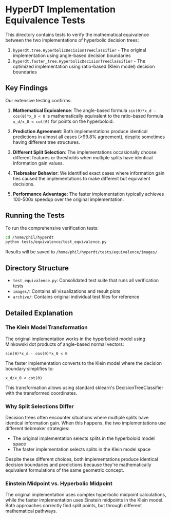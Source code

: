 # HyperDT Implementation Equivalence Tests

This directory contains tests to verify the mathematical equivalence between the two implementations of hyperbolic decision trees:

1. `hyperdt.tree.HyperbolicDecisionTreeClassifier` - The original implementation using angle-based decision boundaries
2. `hyperdt.faster_tree.HyperbolicDecisionTreeClassifier` - The optimized implementation using ratio-based (Klein model) decision boundaries

## Key Findings

Our extensive testing confirms:

1. **Mathematical Equivalence**: The angle-based formula `sin(θ)*x_d - cos(θ)*x_0 < 0` is mathematically equivalent to the ratio-based formula `x_d/x_0 < cot(θ)` for points on the hyperboloid.

2. **Prediction Agreement**: Both implementations produce identical predictions in almost all cases (>99.8% agreement), despite sometimes having different tree structures.

3. **Different Split Selection**: The implementations occasionally choose different features or thresholds when multiple splits have identical information gain values.

4. **Tiebreaker Behavior**: We identified exact cases where information gain ties caused the implementations to make different but equivalent decisions.

5. **Performance Advantage**: The faster implementation typically achieves 100-500x speedup over the original implementation.

## Running the Tests

To run the comprehensive verification tests:

```bash
cd /home/phil/hyperdt
python tests/equivalence/test_equivalence.py
```

Results will be saved to `/home/phil/hyperdt/tests/equivalence/images/`.

## Directory Structure

- `test_equivalence.py`: Consolidated test suite that runs all verification tests
- `images/`: Contains all visualizations and result plots
- `archive/`: Contains original individual test files for reference

## Detailed Explanation

### The Klein Model Transformation

The original implementation works in the hyperboloid model using Minkowski dot products of angle-based normal vectors:
```
sin(θ)*x_d - cos(θ)*x_0 < 0
```

The faster implementation converts to the Klein model where the decision boundary simplifies to:
```
x_d/x_0 < cot(θ)
```

This transformation allows using standard sklearn's DecisionTreeClassifier with the transformed coordinates.

### Why Split Selections Differ

Decision trees often encounter situations where multiple splits have identical information gain. When this happens, the two implementations use different tiebreaker strategies:
- The original implementation selects splits in the hyperboloid model space
- The faster implementation selects splits in the Klein model space

Despite these different choices, both implementations produce identical decision boundaries and predictions because they're mathematically equivalent formulations of the same geometric concept.

### Einstein Midpoint vs. Hyperbolic Midpoint

The original implementation uses complex hyperbolic midpoint calculations, while the faster implementation uses Einstein midpoints in the Klein model. Both approaches correctly find split points, but through different mathematical pathways.